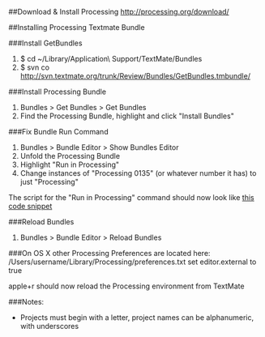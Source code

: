 ##Download & Install Processing
http://processing.org/download/

##Installing Processing Textmate Bundle

###Install GetBundles
1. $ cd ~/Library/Application\ Support/TextMate/Bundles
2. $ svn co http://svn.textmate.org/trunk/Review/Bundles/GetBundles.tmbundle/

###Install Processing Bundle
1. Bundles > Get Bundles > Get Bundles
2. Find the Processing Bundle, highlight and click "Install Bundles"

###Fix Bundle Run Command
1. Bundles > Bundle Editor > Show Bundles Editor
2. Unfold the Processing Bundle
3. Highlight "Run in Processing"
4. Change instances of "Processing 0135" (or whatever number it has) to just "Processing"

The script for the "Run in Processing" command should now look like [this code snippet](http://gist.github.com/1ecdd8ac3e09672e1aee)

###Reload Bundles
1. Bundles > Bundle Editor > Reload Bundles

###On OS X other Processing Preferences are located here:
/Users/username/Library/Processing/preferences.txt
set editor.external to true

apple+r should now reload the Processing environment from TextMate

###Notes:
- Projects must begin with a letter, project names can be alphanumeric, with underscores